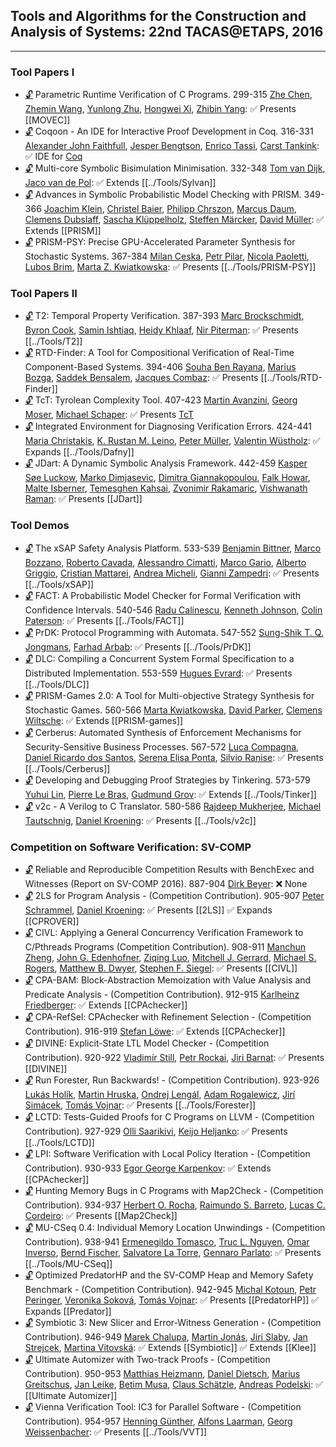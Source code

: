 ## Tools and Algorithms for the Construction and Analysis of Systems: 22nd TACAS@ETAPS, 2016
---
### Tool Papers I
-	[🔓](https://doi.org/10.1007/978-3-662-49674-9_17) Parametric Runtime Verification of C Programs. 299-315
	[Zhe Chen](https://dblp.org/pid/06/4240.html), [Zhemin Wang](https://dblp.org/pid/178/3993.html), [Yunlong Zhu](https://dblp.org/pid/64/5326.html), [Hongwei Xi](https://dblp.org/pid/x/HongweiXi.html), [Zhibin Yang](https://dblp.org/pid/56/1234.html):
	✅ Presents [[MOVEC]]
-	[🔓](https://doi.org/10.1007/978-3-662-49674-9_18) Coqoon - An IDE for Interactive Proof Development in Coq. 316-331
	[Alexander John Faithfull](https://dblp.org/pid/178/4079.html), [Jesper Bengtson](https://dblp.org/pid/65/1245.html), [Enrico Tassi](https://dblp.org/pid/35/4153.html), [Carst Tankink](https://dblp.org/pid/82/1008.html):
	✅ IDE for [Coq](../Tools/Provers/Coq.md)
-	[🔓](https://doi.org/10.1007/978-3-662-49674-9_19) Multi-core Symbolic Bisimulation Minimisation. 332-348
	[Tom van Dijk](https://dblp.org/pid/126/8210.html), [Jaco van de Pol](https://dblp.org/pid/p/JvdPol.html):
	✅ Extends [[../Tools/Sylvan]]
-	[🔓](https://doi.org/10.1007/978-3-662-49674-9_20) Advances in Symbolic Probabilistic Model Checking with PRISM. 349-366
	[Joachim Klein](https://dblp.org/pid/k/JoachimKlein1.html), [Christel Baier](https://dblp.org/pid/b/ChristelBaier.html), [Philipp Chrszon](https://dblp.org/pid/177/2504.html), [Marcus Daum](https://dblp.org/pid/118/9187.html), [Clemens Dubslaff](https://dblp.org/pid/28/11061.html), [Sascha Klüppelholz](https://dblp.org/pid/50/2079.html), [Steffen Märcker](https://dblp.org/pid/69/10395.html), [David Müller](https://dblp.org/pid/139/8389-1.html):
	✅ Extends [[PRISM]]
-	[🔓](https://doi.org/10.1007/978-3-662-49674-9_21) PRISM-PSY: Precise GPU-Accelerated Parameter Synthesis for Stochastic Systems. 367-384
	[Milan Ceska](https://dblp.org/pid/213/3728.html), [Petr Pilar](https://dblp.org/pid/178/4032.html), [Nicola Paoletti](https://dblp.org/pid/15/10263.html), [Lubos Brim](https://dblp.org/pid/92/3060.html), [Marta Z. Kwiatkowska](https://dblp.org/pid/k/MartaZKwiatkowska.html):
	✅ Presents [[../Tools/PRISM-PSY]]
### Tool Papers II
-	[🔓](https://doi.org/10.1007/978-3-662-49674-9_22) T2: Temporal Property Verification. 387-393
	[Marc Brockschmidt](https://dblp.org/pid/80/8292.html), [Byron Cook](https://dblp.org/pid/36/113.html), [Samin Ishtiaq](https://dblp.org/pid/49/5100.html), [Heidy Khlaaf](https://dblp.org/pid/156/3577.html), [Nir Piterman](https://dblp.org/pid/p/NPiterman.html):
	✅ Presents [[../Tools/T2]]
-	[🔓](https://doi.org/10.1007/978-3-662-49674-9_23) RTD-Finder: A Tool for Compositional Verification of Real-Time Component-Based Systems. 394-406
	[Souha Ben Rayana](https://dblp.org/pid/143/2673.html), [Marius Bozga](https://dblp.org/pid/05/178.html), [Saddek Bensalem](https://dblp.org/pid/01/5624.html), [Jacques Combaz](https://dblp.org/pid/39/3748.html):
	✅ Presents [[../Tools/RTD-Finder]]
-	[🔓](https://doi.org/10.1007/978-3-662-49674-9_24) TcT: Tyrolean Complexity Tool. 407-423
	[Martin Avanzini](https://dblp.org/pid/63/5617.html), [Georg Moser](https://dblp.org/pid/32/2607.html), [Michael Schaper](https://dblp.org/pid/90/11267.html):
	✅ Presents [TcT](../Tools/TcT.md)
-	[🔓](https://doi.org/10.1007/978-3-662-49674-9_25) Integrated Environment for Diagnosing Verification Errors. 424-441
	[Maria Christakis](https://dblp.org/pid/05/7730.html), [K. Rustan M. Leino](https://dblp.org/pid/l/KRMLeino.html), [Peter Müller](https://dblp.org/pid/m/PMuller1.html), [Valentin Wüstholz](https://dblp.org/pid/28/9798.html):
	✅ Expands [[../Tools/Dafny]]
-	[🔓](https://doi.org/10.1007/978-3-662-49674-9_26) JDart: A Dynamic Symbolic Analysis Framework. 442-459
	[Kasper Søe Luckow](https://dblp.org/pid/13/11526.html), [Marko Dimjasevic](https://dblp.org/pid/158/1033.html), [Dimitra Giannakopoulou](https://dblp.org/pid/39/117.html), [Falk Howar](https://dblp.org/pid/12/8669.html), [Malte Isberner](https://dblp.org/pid/54/1436.html), [Temesghen Kahsai](https://dblp.org/pid/02/6790.html), [Zvonimir Rakamaric](https://dblp.org/pid/31/4458.html), [Vishwanath Raman](https://dblp.org/pid/64/3364.html):
	✅ Presents [[JDart]]
### Tool Demos
-	[🔓](https://doi.org/10.1007/978-3-662-49674-9_31) The xSAP Safety Analysis Platform. 533-539
	[Benjamin Bittner](https://dblp.org/pid/117/4994.html), [Marco Bozzano](https://dblp.org/pid/66/3003.html), [Roberto Cavada](https://dblp.org/pid/96/4147.html), [Alessandro Cimatti](https://dblp.org/pid/13/5961.html), [Marco Gario](https://dblp.org/pid/138/5577.html), [Alberto Griggio](https://dblp.org/pid/19/3686.html), [Cristian Mattarei](https://dblp.org/pid/67/7880.html), [Andrea Micheli](https://dblp.org/pid/84/7880.html), [Gianni Zampedri](https://dblp.org/pid/162/0229.html):
	✅ Presents [[../Tools/xSAP]]
-	[🔓](https://doi.org/10.1007/978-3-662-49674-9_32) FACT: A Probabilistic Model Checker for Formal Verification with Confidence Intervals. 540-546
	[Radu Calinescu](https://dblp.org/pid/15/2194.html), [Kenneth Johnson](https://dblp.org/pid/03/5135.html), [Colin Paterson](https://dblp.org/pid/27/8933.html):
	✅ Presents [[../Tools/FACT]]
-	[🔓](https://doi.org/10.1007/978-3-662-49674-9_33) PrDK: Protocol Programming with Automata. 547-552
	[Sung-Shik T. Q. Jongmans](https://dblp.org/pid/91/8340.html), [Farhad Arbab](https://dblp.org/pid/25/3518.html):
	✅ Presents [[../Tools/PrDK]]
-	[🔓](https://doi.org/10.1007/978-3-662-49674-9_34) DLC: Compiling a Concurrent System Formal Specification to a Distributed Implementation. 553-559
	[Hugues Evrard](https://dblp.org/pid/130/3643.html):
	✅ Presents [[../Tools/DLC]]
-	[🔓](https://doi.org/10.1007/978-3-662-49674-9_35) PRISM-Games 2.0: A Tool for Multi-objective Strategy Synthesis for Stochastic Games. 560-566
	[Marta Kwiatkowska](https://dblp.org/pid/k/MartaZKwiatkowska.html), [David Parker](https://dblp.org/pid/33/3095.html), [Clemens Wiltsche](https://dblp.org/pid/120/7602.html):
	✅ Extends [[PRISM-games]]
-	[🔓](https://doi.org/10.1007/978-3-662-49674-9_36) Cerberus: Automated Synthesis of Enforcement Mechanisms for Security-Sensitive Business Processes. 567-572
	[Luca Compagna](https://dblp.org/pid/c/LucaCompagna.html), [Daniel Ricardo dos Santos](https://dblp.org/pid/201/0224.html), [Serena Elisa Ponta](https://dblp.org/pid/74/7424.html), [Silvio Ranise](https://dblp.org/pid/r/SilvioRanise.html):
	✅ Presents [[../Tools/Cerberus]]
-	[🔓](https://doi.org/10.1007/978-3-662-49674-9_37) Developing and Debugging Proof Strategies by Tinkering. 573-579
	[Yuhui Lin](https://dblp.org/pid/24/11140.html), [Pierre Le Bras](https://dblp.org/pid/178/3984.html), [Gudmund Grov](https://dblp.org/pid/43/4457.html):
	✅ Extends [[../Tools/Tinker]]
-	[🔓](https://doi.org/10.1007/978-3-662-49674-9_38) v2c - A Verilog to C Translator. 580-586
	[Rajdeep Mukherjee](https://dblp.org/pid/124/3803.html), [Michael Tautschnig](https://dblp.org/pid/18/1323.html), [Daniel Kroening](https://dblp.org/pid/k/DanielKroening.html):
	✅ Presents [[../Tools/v2c]]
### Competition on Software Verification: SV-COMP
-	[🔓](https://doi.org/10.1007/978-3-662-49674-9_55) Reliable and Reproducible Competition Results with BenchExec and Witnesses (Report on SV-COMP 2016). 887-904
	[Dirk Beyer](https://dblp.org/pid/b/DirkBeyer1.html):
	❌ None
-	[🔓](https://doi.org/10.1007/978-3-662-49674-9_56) 2LS for Program Analysis - (Competition Contribution). 905-907
	[Peter Schrammel](https://dblp.org/pid/23/8898.html), [Daniel Kroening](https://dblp.org/pid/k/DanielKroening.html):
	✅ Presents [[2LS]]
	✅ Expands [[CPROVER]]
-	[🔓](https://doi.org/10.1007/978-3-662-49674-9_57) CIVL: Applying a General Concurrency Verification Framework to C/Pthreads Programs (Competition Contribution). 908-911
	[Manchun Zheng](https://dblp.org/pid/92/10310.html), [John G. Edenhofner](https://dblp.org/pid/169/1816.html), [Ziqing Luo](https://dblp.org/pid/169/1781.html), [Mitchell J. Gerrard](https://dblp.org/pid/178/3831.html), [Michael S. Rogers](https://dblp.org/pid/169/1794.html), [Matthew B. Dwyer](https://dblp.org/pid/d/MatthewBDwyer.html), [Stephen F. Siegel](https://dblp.org/pid/50/540.html):
	✅ Presents [[CIVL]]
-	[🔓](https://doi.org/10.1007/978-3-662-49674-9_58) CPA-BAM: Block-Abstraction Memoization with Value Analysis and Predicate Analysis - (Competition Contribution). 912-915
	[Karlheinz Friedberger](https://dblp.org/pid/130/3897.html):
	✅ Extends [[CPAchecker]]
-	[🔓](https://doi.org/10.1007/978-3-662-49674-9_59) CPA-RefSel: CPAchecker with Refinement Selection - (Competition Contribution). 916-919
	[Stefan Löwe](https://dblp.org/pid/72/11109.html):
	✅ Extends [[CPAchecker]]
-	[🔓](https://doi.org/10.1007/978-3-662-49674-9_60) DIVINE: Explicit-State LTL Model Checker - (Competition Contribution). 920-922
	[Vladimír Still](https://dblp.org/pid/132/1780.html), [Petr Rockai](https://dblp.org/pid/35/5000.html), [Jiri Barnat](https://dblp.org/pid/b/JiriBarnat.html):
	✅ Presents [[DIVINE]]
-	[🔓](https://doi.org/10.1007/978-3-662-49674-9_61) Run Forester, Run Backwards! - (Competition Contribution). 923-926
	[Lukás Holík](https://dblp.org/pid/64/6177.html), [Martin Hruska](https://dblp.org/pid/15/7989.html), [Ondrej Lengál](https://dblp.org/pid/47/7646.html), [Adam Rogalewicz](https://dblp.org/pid/87/2946.html), [Jirí Simácek](https://dblp.org/pid/10/9861.html), [Tomás Vojnar](https://dblp.org/pid/51/533.html):
	✅ Presents [[../Tools/Forester]]
-	[🔓](https://doi.org/10.1007/978-3-662-49674-9_62) LCTD: Tests-Guided Proofs for C Programs on LLVM - (Competition Contribution). 927-929
	[Olli Saarikivi](https://dblp.org/pid/117/9611.html), [Keijo Heljanko](https://dblp.org/pid/h/KeijoHeljanko.html):
	✅ Presents [[../Tools/LCTD]]
-	[🔓](https://doi.org/10.1007/978-3-662-49674-9_63) LPI: Software Verification with Local Policy Iteration - (Competition Contribution). 930-933
	[Egor George Karpenkov](https://dblp.org/pid/168/8680.html):
	✅ Extends [[CPAchecker]]
-	[🔓](https://doi.org/10.1007/978-3-662-49674-9_64) Hunting Memory Bugs in C Programs with Map2Check - (Competition Contribution). 934-937
	[Herbert O. Rocha](https://dblp.org/pid/116/5376.html), [Raimundo S. Barreto](https://dblp.org/pid/04/562.html), [Lucas C. Cordeiro](https://dblp.org/pid/42/4311.html):
	✅ Presents [[Map2Check]]
-	[🔓](https://doi.org/10.1007/978-3-662-49674-9_65) MU-CSeq 0.4: Individual Memory Location Unwindings - (Competition Contribution). 938-941
	[Ermenegildo Tomasco](https://dblp.org/pid/143/2711.html), [Truc L. Nguyen](https://dblp.org/pid/147/4379.html), [Omar Inverso](https://dblp.org/pid/125/8727.html), [Bernd Fischer](https://dblp.org/pid/27/3809-2.html), [Salvatore La Torre](https://dblp.org/pid/33/5041.html), [Gennaro Parlato](https://dblp.org/pid/11/1029.html):
	✅ Presents [[../Tools/MU-CSeq]]
-	[🔓](https://doi.org/10.1007/978-3-662-49674-9_66) Optimized PredatorHP and the SV-COMP Heap and Memory Safety Benchmark - (Competition Contribution). 942-945
	[Michal Kotoun](https://dblp.org/pid/178/3865.html), [Petr Peringer](https://dblp.org/pid/12/9861.html), [Veronika Soková](https://dblp.org/pid/178/3927.html), [Tomás Vojnar](https://dblp.org/pid/51/533.html):
	✅ Presents [[PredatorHP]]
	✅ Expands [[Predator]]
-	[🔓](https://doi.org/10.1007/978-3-662-49674-9_67) Symbiotic 3: New Slicer and Error-Witness Generation - (Competition Contribution). 946-949
	[Marek Chalupa](https://dblp.org/pid/178/3862.html), [Martin Jonás](https://dblp.org/pid/178/4046.html), [Jiri Slaby](https://dblp.org/pid/11/9867.html), [Jan Strejcek](https://dblp.org/pid/37/1716.html), [Martina Vitovská](https://dblp.org/pid/178/3812.html):
	✅ Extends [[Symbiotic]]
	✅ Extends [[Klee]]
-	[🔓](https://doi.org/10.1007/978-3-662-49674-9_68) Ultimate Automizer with Two-track Proofs - (Competition Contribution). 950-953
	[Matthias Heizmann](https://dblp.org/pid/52/7224.html), [Daniel Dietsch](https://dblp.org/pid/59/9798.html), [Marius Greitschus](https://dblp.org/pid/153/2563.html), [Jan Leike](https://dblp.org/pid/133/7839.html), [Betim Musa](https://dblp.org/pid/143/2689.html), [Claus Schätzle](https://dblp.org/pid/178/4054.html), [Andreas Podelski](https://dblp.org/pid/p/APodelski.html):
	✅ [[Ultimate Automizer]]
-	[🔓](https://doi.org/10.1007/978-3-662-49674-9_69) Vienna Verification Tool: IC3 for Parallel Software - (Competition Contribution). 954-957
	[Henning Günther](https://dblp.org/pid/67/6092.html), [Alfons Laarman](https://dblp.org/pid/05/7913.html), [Georg Weissenbacher](https://dblp.org/pid/15/3636.html):
	✅ Presents [[../Tools/VVT]]
